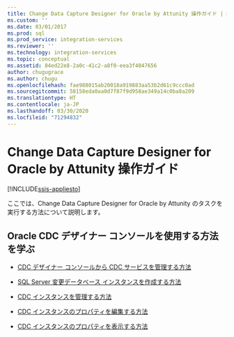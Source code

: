 ```yaml
---
title: Change Data Capture Designer for Oracle by Attunity 操作ガイド | Microsoft Docs
ms.custom: ''
ms.date: 03/01/2017
ms.prod: sql
ms.prod_service: integration-services
ms.reviewer: ''
ms.technology: integration-services
ms.topic: conceptual
ms.assetid: 84ed22e8-2a0c-41c2-a8f0-eea3f4047656
author: chugugrace
ms.author: chugu
ms.openlocfilehash: fae988015ab20018a919883aa53b2d61c9ccc0ad
ms.sourcegitcommit: 58158eda0aa0d7f87f9d958ae349a14c0ba8a209
ms.translationtype: HT
ms.contentlocale: ja-JP
ms.lasthandoff: 03/30/2020
ms.locfileid: "71294832"
---
```

# <a name="change-data-capture-designer-for-oracle-by-attunity-how-to-guide"></a>Change Data Capture Designer for Oracle by Attunity 操作ガイド

[!INCLUDE[ssis-appliesto](../../includes/ssis-appliesto-ssvrpluslinux-asdb-asdw-xxx.md)]


  ここでは、Change Data Capture Designer for Oracle by Attunity のタスクを実行する方法について説明します。  
  
## <a name="learn-how-to-use-the-oracle-cdc-designer-console"></a>Oracle CDC デザイナー コンソールを使用する方法を学ぶ  
  
-   [CDC デザイナー コンソールから CDC サービスを管理する方法](../../integration-services/change-data-capture/how-to-manage-a-cdc-service-from-the-cdc-designer-console.md)  
  
-   [SQL Server 変更データベース インスタンスを作成する方法](../../integration-services/change-data-capture/how-to-create-the-sql-server-change-database-instance.md)  
  
-   [CDC インスタンスを管理する方法](../../integration-services/change-data-capture/how-to-manage-a-cdc-instance.md)  
  
-   [CDC インスタンスのプロパティを編集する方法](../../integration-services/change-data-capture/how-to-edit-the-cdc-instance-properties.md)  
  
-   [CDC インスタンスのプロパティを表示する方法](../../integration-services/change-data-capture/how-to-view-the-cdc-instance-properties.md)  
  
  
